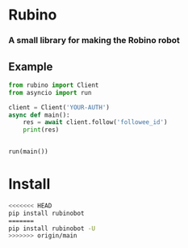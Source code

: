 # Rubino
### A small library for making the Robino robot 


## Example
```python
from rubino import Client
from asyncio import run

client = Client('YOUR-AUTH')
async def main():
    res = await client.follow('followee_id')
    print(res)


run(main())
```


# Install
```bash
<<<<<<< HEAD
pip install rubinobot
=======
pip install rubinobot -U
>>>>>>> origin/main
```
